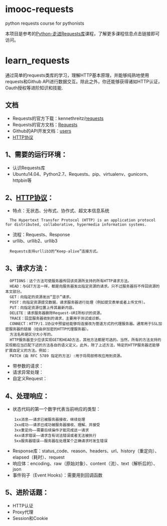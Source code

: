# imooc-requests
python requests course for pythonists

本项目是参考的[Python-走进Requests库](http://www.imooc.com/learn/736)课程，了解更多课程信息点击链接即可访问。

# learn_requests
  通过简单的requests类库的学习，理解HTTP基本原理，并能够纯熟地使用requests和Github API进行数据交互。除此之外，你还能够获得诸如HTTP认证，Oauth授权等进阶知识和技能.

## 文档
- Requests的官方下载：kennethreitz/[requests](https://github.com/kennethreitz/requests)
- Requests的官方文档：[Requests](http://docs.python-requests.org/en/master/)
- Github的API开发文档：[users](https://developer.github.com/v3/users/)
- [HTTP协议](https://zh.wikipedia.org/wiki/%E8%B6%85%E6%96%87%E6%9C%AC%E4%BC%A0%E8%BE%93%E5%8D%8F%E8%AE%AE)

## 1、需要的运行环境：
- 认识Requests库
- Ubuntu14.04、Python2.7、Requests、pip、virtualenv、gunicorn、httpbin等

## 2、[HTTP协议](https://zh.wikipedia.org/wiki/%E8%B6%85%E6%96%87%E6%9C%AC%E4%BC%A0%E8%BE%93%E5%8D%8F%E8%AE%AE)：
- 特点：无状态、分布式、协作式、超文本信息系统
```
  The Hypertext Transfer Protocol (HTTP) is an application protocol for distributed, collaborative, hypermedia information systems.
```
- 流程：Requests、Response
- urllib、urllib2、urllib3
```
  Requests支持urllib3的“Keep-alive”连接方式。
```

## 3、请求方法：
```
  OPTIONS：这个方法可使服务器传回该资源所支持的所有HTTP请求方法。
  HEAD：与GET方法一样，都是向服务器发出指定资源的请求。只不过服务器将不传回资源的本文部分。
  GET：向指定的资源发出“显示”请求。
  POST：向指定资源提交数据，请求服务器进行处理（例如提交表单或者上传文件）。
  PUT：向指定资源位置上传其最新内容。
  DELETE：请求服务器删除Request-URI所标识的资源。
  TRACE：回显服务器收到的请求，主要用于测试或诊断。
  CONNECT：HTTP/1.1协议中预留给能够将连接改为管道方式的代理服务器。通常用于SSL加密服务器的链接（经由非加密的HTTP代理服务器）。
  方法名称是区分大小写的。
  HTTP服务器至少应该实现GET和HEAD方法，其他方法都是可选的。当然，所有的方法支持的实现都应当匹配下述的方法各自的语义定义。此外，除了上述方法，特定的HTTP服务器还能够扩展自定义的方法。例如：
  PATCH（由 RFC 5789 指定的方法）:用于将局部修改应用到资源。
```
- 带参数的请求：
- 请求异常处理：
- 自定义Request：

## 4、处理响应：
- 状态代码的第一个数字代表当前响应的类型：
```
    1xx消息——请求已被服务器接收，继续处理
    2xx成功——请求已成功被服务器接收、理解、并接受
    3xx重定向——需要后续操作才能完成这一请求
    4xx请求错误——请求含有词法错误或者无法被执行
    5xx服务器错误——服务器在处理某个正确请求时发生错误
```
- Response库：status_code、reason、headers、url、history（重定向）、elapsed（耗时）、request
- 响应体：encoding、raw（原始对象）、content（流）、text（解析后的）、json
- 事件钩子（Event Hooks）：需要用到回调函数

## 5、进阶话题：
- HTTP认证
- Proxy代理
- Session和Cookie
